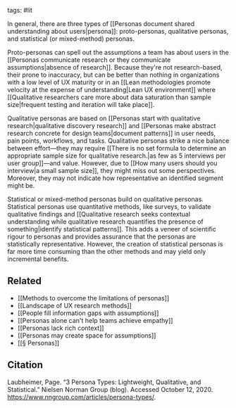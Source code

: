 tags: #lit

In general, there are three types of [[Personas document shared understanding about users|persona]]: proto-personas, qualitative personas, and statistical (or mixed-method) personas. 

Proto-personas can spell out the assumptions a team has about users in the [[Personas communicate research or they communicate assumptions|absence of research]]. Because they're not research-based, their prone to inaccuracy, but can be better than nothing in organizations with a low level of UX maturity or in an [[Lean methodologies promote velocity at the expense of understanding|Lean UX environment]] where [[Qualitative researchers care more about data saturation than sample size|frequent testing and iteration will take place]].

Qualitative personas are based on [[Personas start with qualitative research|qualitative discovery research]] and [[Personas make abstract research concrete for design teams|document patterns]] in user needs, pain points, workflows, and tasks. Qualitative personas strike a nice balance between effort—they may require [[There is no set formula to determine an appropriate sample size for qualitative research.|as few as 5 interviews per user group]]—and value. However, due to [[How many users should you interview|a small sample size]], they might miss out some perspectives. Moreover, they may not indicate how representative an identified segment might be. 

Statistical or mixed-method personas build on qualitative personas. Statistical personas use quantitative methods, like surveys, to validate qualitative findings and [[Qualitative research seeks contextual understanding while qualitative research quantifies the presence of something|identify statistical patterns]]. This adds a veneer of scientific rigour to personas and provides assurance that the personas are statistically representative. However, the creation of statistical personas is far more time consuming than the other methods and may yield only incremental benefits. 

## Related
- [[Methods to overcome the limitations of personas]]
- [[Landscape of UX research methods]]
- [[People fill information gaps with assumptions]]
- [[Personas alone can't help teams achieve empathy]]
- [[Personas lack rich context]]
- [[Personas may create space for assumptions]]
- [[§ Personas]]


## Citation
Laubheimer, Page. “3 Persona Types: Lightweight, Qualitative, and Statistical.” Nielsen Norman Group (blog). Accessed October 12, 2020. https://www.nngroup.com/articles/persona-types/.
